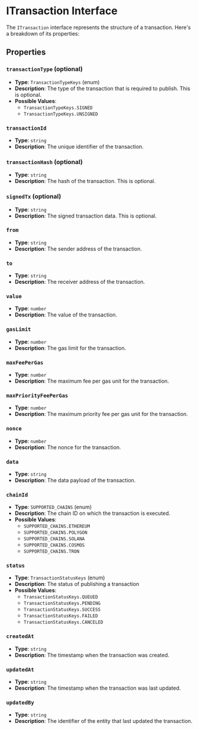 # ITransaction Interface

The `ITransaction` interface represents the structure of a transaction. Here's a breakdown of its properties:

## Properties

### `transactionType` (optional)

- **Type**: `TransactionTypeKeys` (enum)
- **Description**: The type of the transaction that is required to publish. This is optional.
- **Possible Values**:
  - `TransactionTypeKeys.SIGNED`
  - `TransactionTypeKeys.UNSIGNED`

### `transactionId`

- **Type**: `string`
- **Description**: The unique identifier of the transaction.

### `transactionHash` (optional)

- **Type**: `string`
- **Description**: The hash of the transaction. This is optional.

### `signedTx` (optional)

- **Type**: `string`
- **Description**: The signed transaction data. This is optional.

### `from`

- **Type**: `string`
- **Description**: The sender address of the transaction.

### `to`

- **Type**: `string`
- **Description**: The receiver address of the transaction.

### `value`

- **Type**: `number`
- **Description**: The value of the transaction.

### `gasLimit`

- **Type**: `number`
- **Description**: The gas limit for the transaction.

### `maxFeePerGas`

- **Type**: `number`
- **Description**: The maximum fee per gas unit for the transaction.

### `maxPriorityFeePerGas`

- **Type**: `number`
- **Description**: The maximum priority fee per gas unit for the transaction.

### `nonce`

- **Type**: `number`
- **Description**: The nonce for the transaction.

### `data`

- **Type**: `string`
- **Description**: The data payload of the transaction.

### `chainId`

- **Type**: `SUPPORTED_CHAINS` (enum)
- **Description**: The chain ID on which the transaction is executed.
- **Possible Values**:
  - `SUPPORTED_CHAINS.ETHEREUM`
  - `SUPPORTED_CHAINS.POLYGON`
  - `SUPPORTED_CHAINS.SOLANA`
  - `SUPPORTED_CHAINS.COSMOS`
  - `SUPPORTED_CHAINS.TRON`

### `status`

- **Type**: `TransactionStatusKeys` (enum)
- **Description**: The status of publishing a transaction
- **Possible Values**:
  - `TransactionStatusKeys.QUEUED`
  - `TransactionStatusKeys.PENDING`
  - `TransactionStatusKeys.SUCCESS`
  - `TransactionStatusKeys.FAILED`
  - `TransactionStatusKeys.CANCELED`

### `createdAt`

- **Type**: `string`
- **Description**: The timestamp when the transaction was created.

### `updatedAt`

- **Type**: `string`
- **Description**: The timestamp when the transaction was last updated.

### `updatedBy`

- **Type**: `string`
- **Description**: The identifier of the entity that last updated the transaction.
